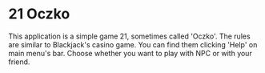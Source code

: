 # 21 Oczko

This application is a simple game 21, sometimes called 'Oczko'. The rules are similar to Blackjack's casino game. You can find them clicking 'Help' on main menu's bar.
Choose whether you want to play with NPC or with your friend.
